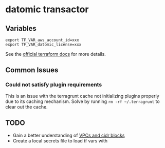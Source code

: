 # datomic transactor

## Variables

```shell
export TF_VAR_aws_account_id=xxx
export TF_VAR_datomic_license=xxx
```

See the [official terraform
docs](https://www.terraform.io/intro/getting-started/variables.html) for more
details.


## Common Issues

### Could not satisfy plugin requirements

This is an issue with the terragrunt cache not initializing plugins properly due
to its caching mechanism. Solve by running `rm -rf ~/.terragrunt` to clear out
the cache.


## TODO

- Gain a better understanding of [VPCs and cidr blocks](http://docs.aws.amazon.com/AmazonVPC/latest/UserGuide/VPC_Subnets.html)
- Create a local secrets file to load tf vars with
